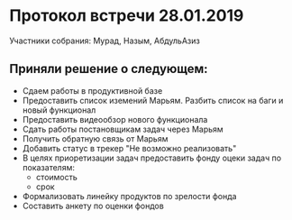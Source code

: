 # Протокол встречи 28.01.2019
Участники собрания: Мурад, Назым, АбдульАзиз
## Приняли решение о следующем:
* Сдаем работы в продуктивной базе
* Предоставить список иземений Марьям. Разбить список на баги и новый функционал
* Предоставить видеообзор нового функционала
* Сдать работы постановщикам задач через Марьям
* Получить обратную связь от Марьям
* Добавить статус в трекер "Не возможно реализовать"
* В целях приоретизации задач предоставить фонду оцеки задач по показателям:
	* стоимость
	* срок
* Формализовать линейку продуктов по зрелости фонда
* Составить анкету по оценки фондов